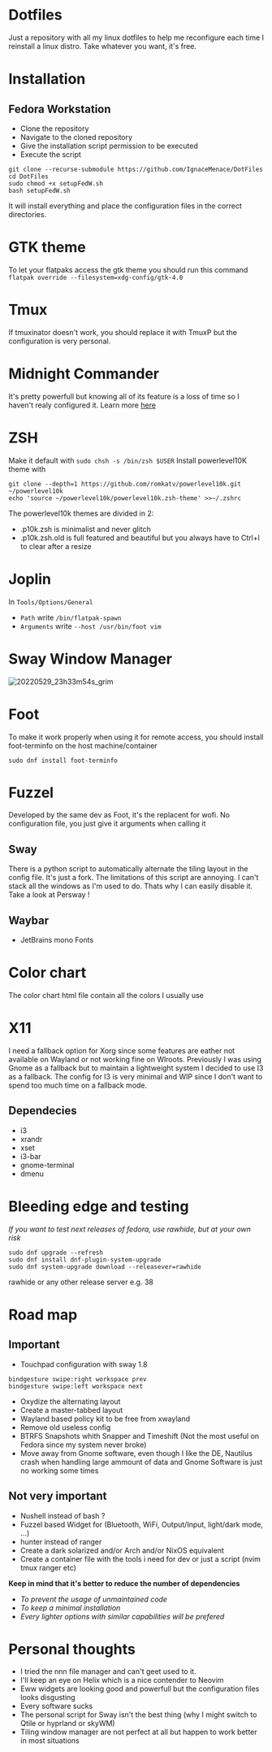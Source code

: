 # Dotfiles
Just a repository with all my linux dotfiles to help me reconfigure each time I reinstall a linux distro.
Take whatever you want, it's free.
# Installation
## Fedora Workstation
- Clone the repository
- Navigate to the cloned repository
- Give the installation script permission to be executed
- Execute the script
```
git clone --recurse-submodule https://github.com/IgnaceMenace/DotFiles
cd DotFiles
sudo chmod +x setupFedW.sh
bash setupFedW.sh
```
It will install everything and place the configuration files in the correct directories.

# GTK theme
To let your flatpaks access the gtk theme you should run this command
`flatpak override --filesystem=xdg-config/gtk-4.0`
# Tmux
If tmuxinator doesn't work, you should replace it with TmuxP but the configuration is very personal.
# Midnight Commander
It's pretty powerfull but knowing all of its feature is a loss of time so I haven't realy configured it.
Learn more [here](https://klimer.eu/2015/05/01/use-midnight-commander-like-a-pro/)
# ZSH
Make it default with `sudo chsh -s /bin/zsh $USER`
Install powerlevel10K theme with 
```
git clone --depth=1 https://github.com/romkatv/powerlevel10k.git ~/powerlevel10k
echo 'source ~/powerlevel10k/powerlevel10k.zsh-theme' >>~/.zshrc
```
The powerlevel10k themes are divided in 2:
- .p10k.zsh is minimalist and never glitch
- .p10k.zsh.old is full featured and beautiful but you always have to Ctrl+l to clear after a resize
# Joplin
In `Tools/Options/General`
- `Path` write `/bin/flatpak-spawn`
- `Arguments` write `--host /usr/bin/foot vim`
# Sway Window Manager
![20220529_23h33m54s_grim](https://user-images.githubusercontent.com/74070019/170892201-65f62493-ed11-4c46-a08b-77e637be05cb.png)
# Foot
To make it work properly when using it for remote access, 
you should install foot-terminfo on the host machine/container
```
sudo dnf install foot-terminfo
```
# Fuzzel
Developed by the same dev as Foot, it's the replacent for wofi.
No configuration file, you just give it arguments when calling it
## Sway
There is a python script to automatically alternate the tiling layout in the config file.
It's just a fork.
The limitations of this script are annoying. I can't stack all the windows as I'm used to do.
Thats why I can easily disable it.
Take a look at Persway !

## Waybar
- JetBrains mono Fonts
# Color chart
The color chart html file contain all the colors I usually use

# X11
I need a fallback option for Xorg since some features are eather not available on Wayland or not working fine on Wlroots.
Previously I was using Gnome as a fallback but to maintain a lightweight system I decided to use I3 as a fallback.
The config for I3 is very minimal and WIP since I don't want to spend too much time on a fallback mode.
## Dependecies
- i3
- xrandr
- xset
- i3-bar
- gnome-terminal
- dmenu

# Bleeding edge and testing
*If you want to test next releases of fedora, use rawhide, but at your own risk*
```
sudo dnf upgrade --refresh
sudo dnf install dnf-plugin-system-upgrade
sudo dnf system-upgrade download --releasever=rawhide
```
rawhide or any other release server e.g. 38

# Road map
## Important
- Touchpad configuration with sway 1.8
```
bindgesture swipe:right workspace prev
bindgesture swipe:left workspace next
```
- Oxydize the alternating layout
- Create a master-tabbed layout
- Wayland based policy kit to be free from xwayland 
- Remove old useless config
- BTRFS Snapshots whith Snapper and Timeshift (Not the most useful on Fedora since my system never broke)
- Move away from Gnome software, even though I like the DE, Nautilus crash when handling large ammount of data and Gnome Software is just no working some times
## Not very important
- Nushell instead of bash ?
- Fuzzel based Widget for (Bluetooth, WiFi, Output/Input, light/dark mode, ...)
- hunter instead of ranger
- Create a dark solarized and/or Arch and/or NixOS equivalent 
- Create a container file with the tools i need for dev or just a script (nvim tmux ranger etc)

**Keep in mind that it's better to reduce the number of dependencies**
- *To prevent the usage of unmaintained code*
- *To keep a minimal installation*
- *Every lighter options with similar capabilities will be prefered*
# Personal thoughts
- I tried the nnn file manager and can't geet used to it.
- I'll keep an eye on Helix which is a nice contender to Neovim
- Eww widgets are looking good and powerfull but the configuration files looks disgusting
- Every software sucks
- The personal script for Sway isn't the best thing (why I might switch to Qtile or hyprland or skyWM)
- Tiling window manager are not perfect at all but happen to work better in most situations
